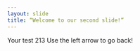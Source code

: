 ```yaml
---
layout: slide
title: “Welcome to our second slide!”
---
```

Your test 213
Use the left arrow to go back!
